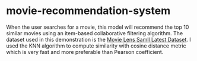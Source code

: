 # movie-recommendation-system

When the user searches for a movie, this model will recommend the top 10 similar movies using an item-based collaborative filtering algorithm. The dataset used in this demonstration is the [Movie Lens Samll Latest Dataset](https://www.kaggle.com/datasets/shubhammehta21/movie-lens-small-latest-dataset). I used the KNN algorithm to compute similarity with cosine distance metric which is very fast and more preferable than Pearson coefficient.

